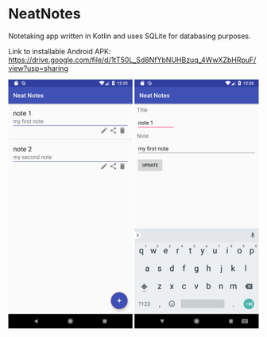 # NeatNotes

Notetaking app written in Kotlin and uses SQLite for databasing purposes.

Link to installable Android APK: https://drive.google.com/file/d/1tT50L_Sd8NfYbNUHBzuq_4WwXZbHRpuF/view?usp=sharing

<img src="images/mainActivity.PNG" width="250" >
<img src="images/editNoteActivity.PNG" width="250" >

